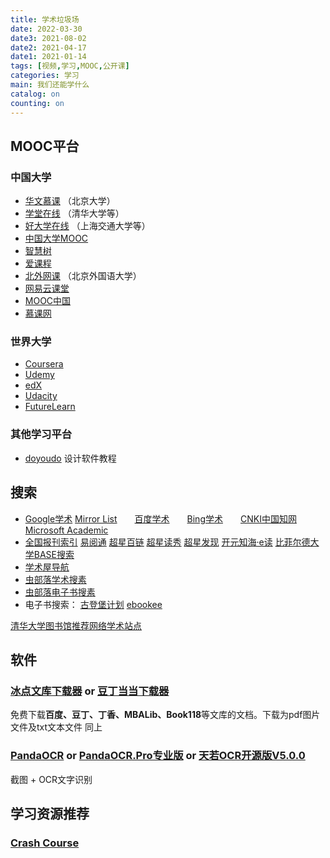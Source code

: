 ```yaml
---
title: 学术垃圾场
date: 2022-03-30
date3: 2021-08-02
date2: 2021-04-17
date1: 2021-01-14
tags: [视频,学习,MOOC,公开课]
categories: 学习
main: 我们还能学什么
catalog: on
counting: on
---
```


## MOOC平台
### 中国大学
* [华文慕课](http://www.chinesemooc.org/) 
（北京大学）
* [学堂在线](https://next.xuetangx.com)
（清华大学等）
* [好大学在线](https://www.cnmooc.org)
（上海交通大学等）
* [中国大学MOOC](https://www.icourse163.org)
* [智慧树](https://www.zhihuishu.com)
* [爱课程](http://www.icourses.cn)
* [北外网课](https://www.beiwaiclass.com)
（北京外国语大学）
* [网易云课堂](https://study.163.com/)
* [MOOC中国](https://www.mooc.cn/)
* [慕课网](https://www.imooc.com/)
### 世界大学
* [Coursera](https://www.coursera.org/)
* [Udemy](https://www.udemy.com/)
* [edX](https://www.edx.org/)
* [Udacity](https://www.udacity.com/)
* [FutureLearn](https://www.futurelearn.com/)
### 其他学习平台
* [doyoudo](https://www.doyoudo.com/)
设计软件教程

## 搜索
* [Google学术](https://scholar.google.com) [Mirror List](https://www.library.ac.cn/)&emsp;&emsp;[百度学术](https://xueshu.baidu.com)&emsp;&emsp;[Bing学术](https://cn.bing.com/academic/)&emsp;&emsp;[CNKI中国知网](https://www.cnki.net/)&emsp;&emsp;[Microsoft Academic](https://academic.microsoft.com)
* [全国报刊索引](https://www.cnbksy.com/) [易阅通](https://www.cnpereading.com/) [超星百链](https://www.blyun.com/) [超星读秀](https://www.duxiu.com/) [超星发现](https://www.zhizhen.com/) [开元知海·e读](http://www.yidu.edu.cn/) [比菲尔德大学BASE搜索](https://www.base-search.net/)
* [学术屋导航](http://sci.xueshuwu.cn/)
* [虫部落学术搜素](https://scholar.chongbuluo.com/)
* [虫部落电子书搜素](https://ebook.chongbuluo.com/)
* 电子书搜索：
[古登堡计划](https://www.gutenberg.org/) [ebookee](https://www.ebookee.ws/) 

[清华大学图书馆推荐网络学术站点](http://wr.lib.tsinghua.edu.cn)

## 软件
### [冰点文库下载器](https://dawn-shadow-a17b.cloudpool.workers.dev/CloudShare/Software/) or [豆丁当当下载器](https://www.lanzous.com/b953911)
免费下载**百度、豆丁、丁香、MBALib、Book118**等文库的文档。下载为pdf图片文件及txt文本文件
同上
### [PandaOCR](https://github.com/miaomiaosoft/PandaOCR) or [PandaOCR.Pro专业版](https://github.com/miaomiaosoft/PandaOCR.Pro) or [天若OCR开源版V5.0.0](https://github.com/AnyListen/tianruoocr/releases)
截图 + OCR文字识别

## 学习资源推荐
### [Crash Course](https://crashcourse.club/category/)
